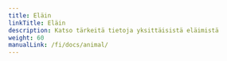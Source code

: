 ```yaml
---
title: Eläin
linkTitle: Eläin
description: Katso tärkeitä tietoja yksittäisistä eläimistä
weight: 60
manualLink: /fi/docs/animal/
---
```

<script>
  window.location.href = "/fi/docs/animal/";
</script>
